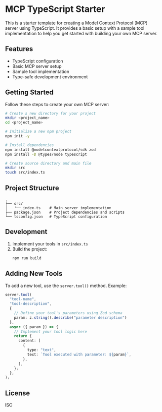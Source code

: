 # MCP TypeScript Starter

This is a starter template for creating a Model Context Protocol (MCP) server using TypeScript. It provides a basic setup with a sample tool implementation to help you get started with building your own MCP server.

## Features

- TypeScript configuration
- Basic MCP server setup
- Sample tool implementation
- Type-safe development environment

## Getting Started

Follow these steps to create your own MCP server:

```bash
# Create a new directory for your project
mkdir <project_name>
cd <project_name>

# Initialize a new npm project
npm init -y

# Install dependencies
npm install @modelcontextprotocol/sdk zod
npm install -D @types/node typescript

# Create source directory and main file
mkdir src
touch src/index.ts
```

## Project Structure

```
.
├── src/
│   └── index.ts    # Main server implementation
├── package.json    # Project dependencies and scripts
└── tsconfig.json   # TypeScript configuration
```

## Development

1. Implement your tools in `src/index.ts`
2. Build the project:
   ```bash
   npm run build
   ```

## Adding New Tools

To add a new tool, use the `server.tool()` method. Example:

```typescript
server.tool(
  "tool-name",
  "tool-description",
  { 
    // Define your tool's parameters using Zod schema
    param: z.string().describe("parameter description") 
  },
  async ({ param }) => {
    // Implement your tool logic here
    return {
      content: [
        {
          type: "text",
          text: `Tool executed with parameter: ${param}`,
        },
      ],
    };
  },
);
```

## License

ISC